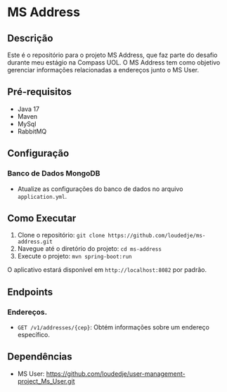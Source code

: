 # MS Address

## Descrição
Este é o repositório para o projeto MS Address, que faz parte do desafio durante meu estágio na Compass UOL. O MS Address tem como objetivo gerenciar informações relacionadas a endereços junto o MS User.
## Pré-requisitos
- Java 17
- Maven
- MySql
- RabbitMQ

## Configuração

### Banco de Dados MongoDB
- Atualize as configurações do banco de dados no arquivo `application.yml`.

## Como Executar
1. Clone o repositório: `git clone https://github.com/loudedje/ms-address.git`
2. Navegue até o diretório do projeto: `cd ms-address`
3. Execute o projeto: `mvn spring-boot:run`

O aplicativo estará disponível em `http://localhost:8082` por padrão.

## Endpoints

### Endereços.
- `GET /v1/addresses/{cep}`: Obtém informações sobre um endereço específico.

## Dependências
- MS User: https://github.com/loudedje/user-management-project_Ms_User.git


